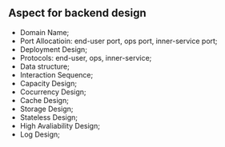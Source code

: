 ## Aspect for backend design
- Domain Name;
- Port Allocatioin: end-user port, ops port, inner-service port;
- Deployment Design;
- Protocols: end-user, ops, inner-service;
- Data structure;
- Interaction Sequence;
- Capacity Design;
- Cocurrency Design;
- Cache Design;
- Storage Design;
- Stateless Design;
- High Avaliability Design;
- Log Design;